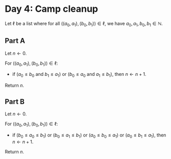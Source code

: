 <!-- day04.md -->

# Day 4: Camp cleanup

Let $\ell$ be a list where for all $((a_0,a_1),(b_0,b_1))\in\ell$, we have
$a_0,a_1,b_0,b_1\in\mathbb{N}$.

## Part A

Let $n\leftarrow 0$.

For $((a_0,a_1),(b_0,b_1))\in\ell$:

* if ($a_0\leq b_0$ and $b_1\leq a_1$) or ($b_0\leq a_0$ and $a_1\leq b_1$), then $n\leftarrow n+1$.

Return $n$.

## Part B

Let $n\leftarrow 0$.

For $((a_0,a_1),(b_0,b_1))\in\ell$:

* if ($b_0\leq a_0\leq b_1$) or ($b_0\leq a_1\leq b_1$) or ($a_0\leq b_0\leq a_1$) or ($a_0\leq b_1\leq a_1$), then $n\leftarrow n+1$.

Return $n$.
